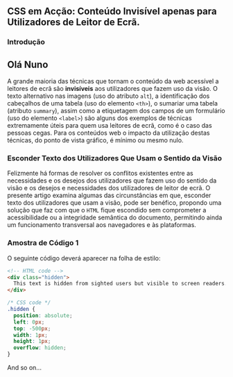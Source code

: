 ## CSS em Acção: Conteúdo Invisível apenas para Utilizadores de Leitor de Ecrã.

### Introdução
## Olá Nuno

A grande maioria das técnicas que tornam o conteúdo da web acessível a leitores de ecrã são **invisíveis** aos utilizadores que fazem uso da visão. O texto alternativo nas imagens (uso do atributo `alt`), a identificação dos cabeçalhos de uma tabela (uso do elemento `<th>`), o sumariar uma tabela (atributo `summary`), assim como a etiquetagem dos campos de um formulário (uso do elemento `<label>`) são alguns dos exemplos de técnicas extremamente úteis para quem usa leitores de ecrã, como é o caso das pessoas cegas. Para os conteúdos web o impacto da utilização destas técnicas, do ponto de vista gráfico, é mínimo ou mesmo nulo.

### Esconder Texto dos Utilizadores Que Usam o Sentido da Visão

Felizmente há formas de resolver os conflitos existentes entre as necessidades e os desejos dos utilizadores que fazem uso do sentido da visão e os desejos e necessidades dos utilizadores de leitor de ecrã. O presente artigo examina algumas das circunstâncias em que, esconder texto dos utilizadores que usam a visão, pode ser benéfico, propondo uma solução que faz com que o `HTML` fique escondido sem comprometer a acessibilidade ou a integridade semântica do documento, permitindo ainda um funcionamento transversal aos navegadores e às plataformas.

### Amostra de Código 1

O seguinte código deverá aparecer na folha de estilo:
```html
<!-- HTML code -->
<div class="hidden">
  This text is hidden from sighted users but visible to screen readers.
</div>
```

```css
/* CSS code */
.hidden {
  position: absolute;
  left: 0px;
  top: -500px;
  width: 1px;
  height: 1px;
  overflow: hidden;
}
```

And so on...